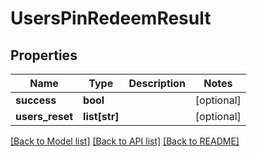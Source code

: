 # UsersPinRedeemResult

## Properties
Name | Type | Description | Notes
------------ | ------------- | ------------- | -------------
**success** | **bool** |  | [optional] 
**users_reset** | **list[str]** |  | [optional] 

[[Back to Model list]](../README.md#documentation-for-models) [[Back to API list]](../README.md#documentation-for-api-endpoints) [[Back to README]](../README.md)

